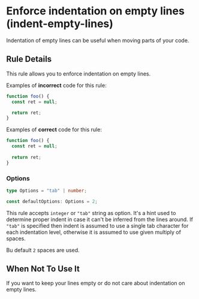 # Enforce indentation on empty lines (indent-empty-lines)

Indentation of empty lines can be useful when moving parts of your code.


## Rule Details

This rule allows you to enforce indentation on empty lines.

Examples of **incorrect** code for this rule:

```js
function foo() {
  const ret = null;

  return ret;
}
```

Examples of **correct** code for this rule:

```js
function foo() {
  const ret = null;
  
  return ret;
}
```

### Options

```typescript
type Options = "tab" | number;

const defaultOptions: Options = 2;
```

This rule accepts `integer` or `"tab"` string as option. It's a hint used to determine proper indent in case
it can't be inferred from the lines around. If `"tab"` is specified then indent is assumed to use a single
tab character for each indentation level, otherwise it is assumed to use given multiply of spaces.

Bu default `2` spaces are used.

## When Not To Use It

If you want to keep your lines empty or do not care about indentation on empty lines.


